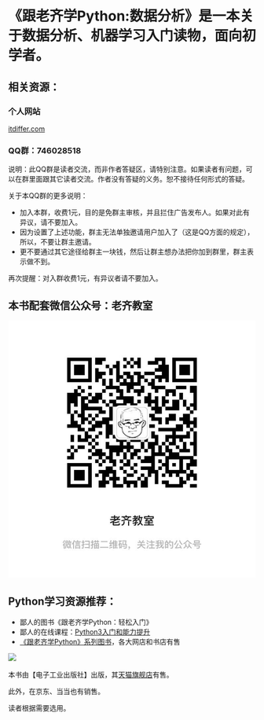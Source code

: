 # 《跟老齐学Python:数据分析》是一本关于数据分析、机器学习入门读物，面向初学者。

## 相关资源：

### 个人网站

[itdiffer.com](http://www.itdiffer.com)

### QQ群：746028518

说明：此QQ群是读者交流，而非作者答疑区，请特别注意。如果读者有问题，可以在群里面跟其它读者交流。作者没有答疑的义务。恕不接待任何形式的答疑。

关于本QQ群的更多说明：

- 加入本群，收费1元，目的是免群主审核，并且拦住广告发布人。如果对此有异议，请不要加入。
- 因为设置了上述功能，群主无法单独邀请用户加入了（这是QQ方面的规定），所以，不要让群主邀请。
- 更不要通过其它途径给群主一块钱，然后让群主想办法把你加到群里，群主表示做不到。

再次提醒：对入群收费1元，有异议者请不要加入。

## 本书配套微信公众号：老齐教室

<img src="./images/account.jpeg" />

## Python学习资源推荐：

- 鄙人的图书《跟老齐学Python：轻松入门》
- 鄙人的在线课程：[Python3入门和能力提升](https://www.cctalk.com/m/course/111302)
- [《跟老齐学Python》系列图书](http://itdiffer.com/article/37)，各大网店和书店有售

<img src='./smallpythonbook3.png' width="50%" heiht="50%"/>

本书由【电子工业出版社】出版，其[天猫旗舰店](https://detail.tmall.com/item.htm?spm=a230r.1.14.34.1b6b7012FYy4G1&id=571483296637&ns=1&abbucket=17&ybhpss=c3VicGxhdD13ZWlibyZwYWdlPXNob3BfaW5kZXgmY3BpZD0wJmNudGlkPTAmcHVpZD0xNDQ5NDgyMjgzJnBndWlkPTEmdHM9MTUzMDkzMDYwMCZjaGFubmVsPTAsMCZpdGVtX2lkPTU3MTQ4MzI5NjYzNyZwaXRlbWlkPTIxODAxNTMwNjE1ODM0MDAwMDc0MDExNSYmbGFiZWw9d2VpYm9fY2NfYnV5)有售。

此外，在京东、当当也有销售。

读者根据需要选用。

